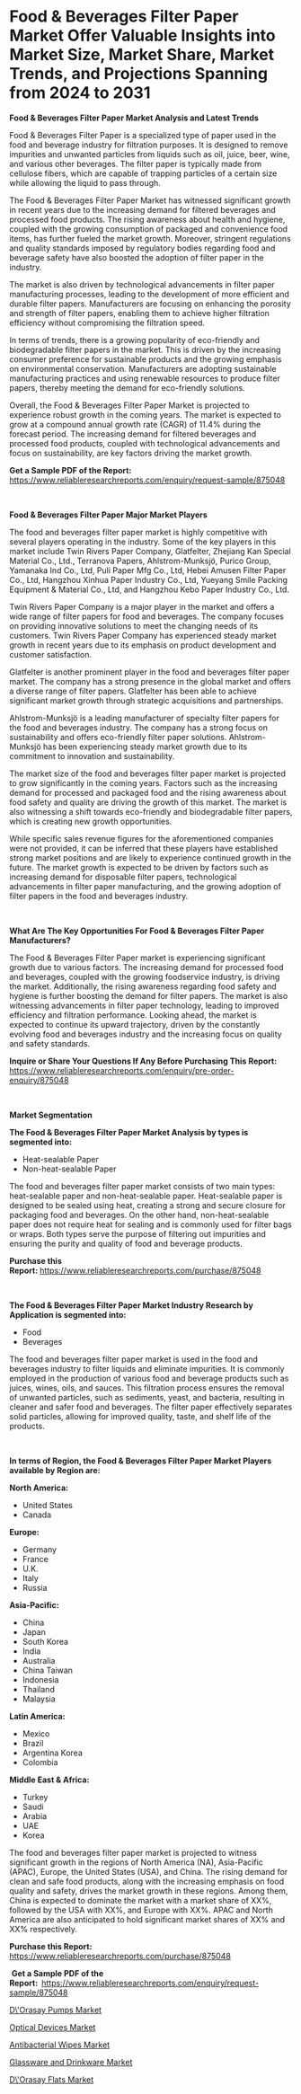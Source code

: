 <p><h1>Food & Beverages Filter Paper Market Offer Valuable Insights into Market Size, Market Share, Market Trends, and Projections Spanning from 2024 to 2031</h1></p><p><strong>Food & Beverages Filter Paper Market Analysis and Latest Trends</strong></p>
<p><p>Food & Beverages Filter Paper is a specialized type of paper used in the food and beverage industry for filtration purposes. It is designed to remove impurities and unwanted particles from liquids such as oil, juice, beer, wine, and various other beverages. The filter paper is typically made from cellulose fibers, which are capable of trapping particles of a certain size while allowing the liquid to pass through.</p><p>The Food & Beverages Filter Paper Market has witnessed significant growth in recent years due to the increasing demand for filtered beverages and processed food products. The rising awareness about health and hygiene, coupled with the growing consumption of packaged and convenience food items, has further fueled the market growth. Moreover, stringent regulations and quality standards imposed by regulatory bodies regarding food and beverage safety have also boosted the adoption of filter paper in the industry.</p><p>The market is also driven by technological advancements in filter paper manufacturing processes, leading to the development of more efficient and durable filter papers. Manufacturers are focusing on enhancing the porosity and strength of filter papers, enabling them to achieve higher filtration efficiency without compromising the filtration speed.</p><p>In terms of trends, there is a growing popularity of eco-friendly and biodegradable filter papers in the market. This is driven by the increasing consumer preference for sustainable products and the growing emphasis on environmental conservation. Manufacturers are adopting sustainable manufacturing practices and using renewable resources to produce filter papers, thereby meeting the demand for eco-friendly solutions.</p><p>Overall, the Food & Beverages Filter Paper Market is projected to experience robust growth in the coming years. The market is expected to grow at a compound annual growth rate (CAGR) of 11.4% during the forecast period. The increasing demand for filtered beverages and processed food products, coupled with technological advancements and focus on sustainability, are key factors driving the market growth.</p></p>
<p><strong>Get a Sample PDF of the Report:&nbsp;</strong> <a href="https://www.reliableresearchreports.com/enquiry/request-sample/875048">https://www.reliableresearchreports.com/enquiry/request-sample/875048</a></p>
<p>&nbsp;</p>
<p><strong>Food & Beverages Filter Paper Major Market Players</strong></p>
<p><p>The food and beverages filter paper market is highly competitive with several players operating in the industry. Some of the key players in this market include Twin Rivers Paper Company, Glatfelter, Zhejiang Kan Special Material Co., Ltd., Terranova Papers, Ahlstrom-Munksjö, Purico Group, Yamanaka Ind Co., Ltd, Puli Paper Mfg Co., Ltd, Hebei Amusen Filter Paper Co., Ltd, Hangzhou Xinhua Paper Industry Co., Ltd, Yueyang Smile Packing Equipment & Material Co., Ltd, and Hangzhou Kebo Paper Industry Co., Ltd.</p><p>Twin Rivers Paper Company is a major player in the market and offers a wide range of filter papers for food and beverages. The company focuses on providing innovative solutions to meet the changing needs of its customers. Twin Rivers Paper Company has experienced steady market growth in recent years due to its emphasis on product development and customer satisfaction.</p><p>Glatfelter is another prominent player in the food and beverages filter paper market. The company has a strong presence in the global market and offers a diverse range of filter papers. Glatfelter has been able to achieve significant market growth through strategic acquisitions and partnerships.</p><p>Ahlstrom-Munksjö is a leading manufacturer of specialty filter papers for the food and beverages industry. The company has a strong focus on sustainability and offers eco-friendly filter paper solutions. Ahlstrom-Munksjö has been experiencing steady market growth due to its commitment to innovation and sustainability.</p><p>The market size of the food and beverages filter paper market is projected to grow significantly in the coming years. Factors such as the increasing demand for processed and packaged food and the rising awareness about food safety and quality are driving the growth of this market. The market is also witnessing a shift towards eco-friendly and biodegradable filter papers, which is creating new growth opportunities.</p><p>While specific sales revenue figures for the aforementioned companies were not provided, it can be inferred that these players have established strong market positions and are likely to experience continued growth in the future. The market growth is expected to be driven by factors such as increasing demand for disposable filter papers, technological advancements in filter paper manufacturing, and the growing adoption of filter papers in the food and beverages industry.</p></p>
<p>&nbsp;</p>
<p><strong>What Are The Key Opportunities For Food & Beverages Filter Paper Manufacturers?</strong></p>
<p><p>The Food & Beverages Filter Paper market is experiencing significant growth due to various factors. The increasing demand for processed food and beverages, coupled with the growing foodservice industry, is driving the market. Additionally, the rising awareness regarding food safety and hygiene is further boosting the demand for filter papers. The market is also witnessing advancements in filter paper technology, leading to improved efficiency and filtration performance. Looking ahead, the market is expected to continue its upward trajectory, driven by the constantly evolving food and beverages industry and the increasing focus on quality and safety standards.</p></p>
<p><strong>Inquire or Share Your Questions If Any Before Purchasing This Report:</strong> <a href="https://www.reliableresearchreports.com/enquiry/pre-order-enquiry/875048">https://www.reliableresearchreports.com/enquiry/pre-order-enquiry/875048</a></p>
<p>&nbsp;</p>
<p><strong>Market Segmentation</strong></p>
<p><strong>The Food & Beverages Filter Paper Market Analysis by types is segmented into:</strong></p>
<p><ul><li>Heat-sealable Paper</li><li>Non-heat-sealable Paper</li></ul></p>
<p><p>The food and beverages filter paper market consists of two main types: heat-sealable paper and non-heat-sealable paper. Heat-sealable paper is designed to be sealed using heat, creating a strong and secure closure for packaging food and beverages. On the other hand, non-heat-sealable paper does not require heat for sealing and is commonly used for filter bags or wraps. Both types serve the purpose of filtering out impurities and ensuring the purity and quality of food and beverage products.</p></p>
<p><strong>Purchase this Report:&nbsp;</strong><a href="https://www.reliableresearchreports.com/purchase/875048">https://www.reliableresearchreports.com/purchase/875048</a></p>
<p>&nbsp;</p>
<p><strong>The Food & Beverages Filter Paper Market Industry Research by Application is segmented into:</strong></p>
<p><ul><li>Food</li><li>Beverages</li></ul></p>
<p><p>The food and beverages filter paper market is used in the food and beverages industry to filter liquids and eliminate impurities. It is commonly employed in the production of various food and beverage products such as juices, wines, oils, and sauces. This filtration process ensures the removal of unwanted particles, such as sediments, yeast, and bacteria, resulting in cleaner and safer food and beverages. The filter paper effectively separates solid particles, allowing for improved quality, taste, and shelf life of the products.</p></p>
<p>&nbsp;</p>
<p><strong>In terms of Region, the Food & Beverages Filter Paper Market Players available by Region are:</strong></p>
<p>
    <p> <strong> North America: </strong>
        <ul>
            <li>United States</li>
            <li>Canada</li>
        </ul>
        </p> 
    <p> <strong> Europe: </strong>
        <ul>
            <li>Germany</li>
            <li>France</li>
            <li>U.K.</li>
            <li>Italy</li>
            <li>Russia</li>
        </ul>
        </p> 
    <p> <strong> Asia-Pacific: </strong>
        <ul>
            <li>China</li>
            <li>Japan</li>
            <li>South Korea</li>
            <li>India</li>
            <li>Australia</li>
            <li>China Taiwan</li>
            <li>Indonesia</li>
            <li>Thailand</li>
            <li>Malaysia</li>
        </ul>
        </p> 
    <p> <strong> Latin America: </strong>
        <ul>
            <li>Mexico</li>
            <li>Brazil</li>
            <li>Argentina Korea</li>
            <li>Colombia</li>
        </ul>
        </p> 
    <p> <strong> Middle East & Africa: </strong>
        <ul>
            <li>Turkey</li>
            <li>Saudi</li>
            <li>Arabia</li>
            <li>UAE</li>
            <li>Korea</li>
        </ul>
    </p>
    </p>
<p><p>The food and beverages filter paper market is projected to witness significant growth in the regions of North America (NA), Asia-Pacific (APAC), Europe, the United States (USA), and China. The rising demand for clean and safe food products, along with the increasing emphasis on food quality and safety, drives the market growth in these regions. Among them, China is expected to dominate the market with a market share of XX%, followed by the USA with XX%, and Europe with XX%. APAC and North America are also anticipated to hold significant market shares of XX% and XX% respectively.</p></p>
<p><strong>Purchase this Report: </strong><a href="https://www.reliableresearchreports.com/purchase/875048">https://www.reliableresearchreports.com/purchase/875048</a></p>
<p>&nbsp;<strong>Get a Sample PDF of the Report:&nbsp;&nbsp;</strong><a href="https://www.reliableresearchreports.com/enquiry/request-sample/875048">https://www.reliableresearchreports.com/enquiry/request-sample/875048</a></p>
<p><strong></strong></p>
<p><p><a href="https://github.com/josesg55/Market-Research-Report-List-1/blob/main/dorasay-pumps-market.md">D\'Orasay Pumps Market</a></p><p><a href="https://medium.com/p/da6d2c97e5da/edit">Optical Devices Market</a></p><p><a href="https://medium.com/p/00d5cbfac8ad/edit">Antibacterial Wipes Market</a></p><p><a href="https://medium.com/p/d8e182b5f4cd/edit">Glassware and Drinkware Market</a></p><p><a href="https://github.com/zjyglelu/Market-Research-Report-List-1/blob/main/dorasay-flats-market.md">D\'Orasay Flats Market</a></p></p>